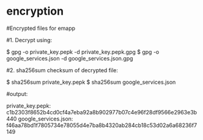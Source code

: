 # encryption
#Encrypted files for emapp


#1. Decrypt using:

$ gpg -o private_key.pepk -d private_key.pepk.gpg
$ gpg -o google_services.json -d google_services.json.gpg


#2. sha256sum checksum of decrypted file:

$ sha256sum private_key.pepk
$ sha256sum google_services.json

#output:

private_key.pepk: c1b2303f8652b4cd0cf4a7eba92a8b902977b07c4e96f28df9566e2963e3b440
google_services.json: f46aa78bd1f7805734e78055d4e7ba8b4320ab284cb18c53d02a6a68236f7149
